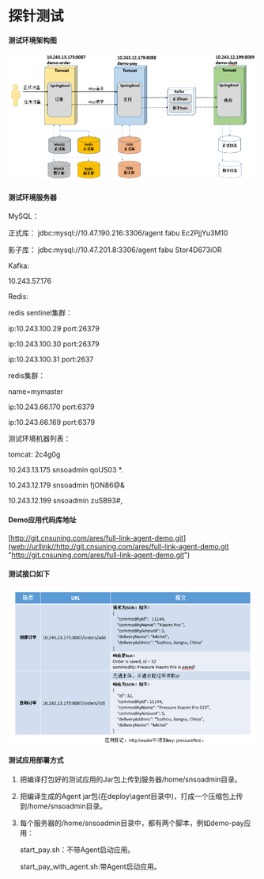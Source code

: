 # 探针测试

#### 测试环境架构图

![](image/苏宁豆芽图片20220224100554768_Rm-NcTu87B.png)

#### 测试环境服务器

MySQL：

正式库： jdbc:mysql://10.47.190.216:3306/agent fabu Ec2PjjYu3M10

影子库： jdbc:mysql://10.47.201.8:3306/agent fabu Stor4D673iOR

Kafka:

10.243.57.176

Redis:

redis sentinel集群：

ip:10.243.100.29 port:26379

ip:10.243.100.30 port:26379

ip:10.243.100.31 port:2637

redis集群：

name=mymaster

ip:10.243.66.170 port:6379

ip:10.243.66.169 port:6379

测试环境机器列表：

tomcat: 2c4g0g

10.243.13.175 snsoadmin qoUS03 \*.

10.243.12.179 snsoadmin fjON86@&

10.243.12.199 snsoadmin zuSB93#,

#### Demo应用代码库地址

[http://git.cnsuning.com/ares/full-link-agent-demo.git](web://urllink//http://git.cnsuning.com/ares/full-link-agent-demo.git "http://git.cnsuning.com/ares/full-link-agent-demo.git")

#### 测试接口如下

![](image/苏宁豆芽图片20220224100855329_1qoUCF7KtF.png)

#### 测试应用部署方式

1.  把编译打包好的测试应用的Jar包上传到服务器/home/snsoadmin目录。
2.  把编译生成的Agent jar包(在deploy\agent目录中)，打成一个压缩包上传到/home/snsoadmin目录。
3.  每个服务器的/home/snsoadmin目录中，都有两个脚本，例如demo-pay应用：

    start\_pay.sh：不带Agent启动应用。

    start\_pay\_with\_agent.sh:带Agent启动应用。
